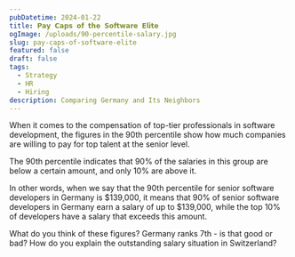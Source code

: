 ```yaml
---
pubDatetime: 2024-01-22
title: 𝗣𝗮𝘆 𝗖𝗮𝗽𝘀 𝗼𝗳 𝘁𝗵𝗲 𝗦𝗼𝗳𝘁𝘄𝗮𝗿𝗲 𝗘𝗹𝗶𝘁𝗲
ogImage: /uploads/90-percentile-salary.jpg
slug: pay-caps-of-software-elite
featured: false
draft: false
tags:
  - Strategy
  - HR
  - Hiring
description: Comparing Germany and Its Neighbors
---
```

When it comes to the compensation of top-tier professionals in software development, the figures in the 90th percentile show how much companies are willing to pay for top talent at the senior level.

The 90th percentile indicates that 90% of the salaries in this group are below a certain amount, and only 10% are above it.

In other words, when we say that the 90th percentile for senior software developers in Germany is $139,000, it means that 90% of senior software developers in Germany earn a salary of up to $139,000, while the top 10% of developers have a salary that exceeds this amount.

What do you think of these figures? Germany ranks 7th - is that good or bad? How do you explain the outstanding salary situation in Switzerland?
